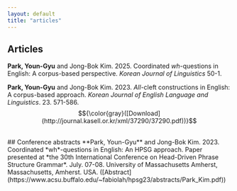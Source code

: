 ```yaml
---
layout: default
title: "articles"
---
```


## Articles
**Park, Youn-Gyu** and Jong-Bok Kim. 2025. Coordinated *wh*-questions in English: A corpus-based perspective. *Korean Journal of Linguistics* 50-1.

**Park, Youn-Gyu** and Jong-Bok Kim. 2023. *All*-cleft constructions in English: A corpus-based approach.
*Korean Journal of English Language and Linguistics*. 23. 571-586. $${\color{gray}([Download](http://journal.kasell.or.kr/xml/37290/37290.pdf))}$$

<br>
## Conference abstracts
**Park, Youn-Gyu** and Jong-Bok Kim. 2023. Coordinated *wh*-questions in English: An HPSG approach.
Paper presented at *the 30th International Conference on Head-Driven Phrase Structure Grammar*.
July. 07-08. University of Massachusetts Amherst, Massachusetts, Amherst. USA. ([Abstract](https://www.acsu.buffalo.edu/~fabiolah/hpsg23/abstracts/Park_Kim.pdf))
